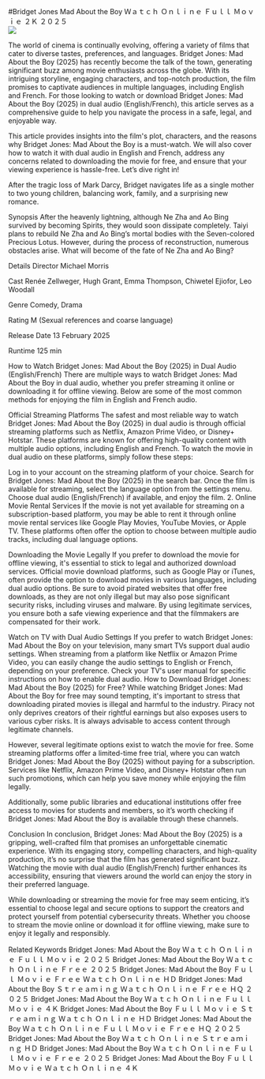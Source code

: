 #Bridget Jones Mad About the Boy Ｗａｔｃｈ Ｏｎｌｉｎｅ Ｆｕｌｌ Ｍｏｖｉｅ ２Ｋ ２０２５  
[![](https://i.imgur.com/qSNzIqt.png)](https://movie.rssnews.media/xHRinZFIL.php)  
  
The world of cinema is continually evolving, offering a variety of films that cater to diverse tastes, preferences, and languages. Bridget Jones: Mad About the Boy (2025) has recently become the talk of the town, generating significant buzz among movie enthusiasts across the globe. With its intriguing storyline, engaging characters, and top-notch production, the film promises to captivate audiences in multiple languages, including English and French. For those looking to watch or download Bridget Jones: Mad About the Boy (2025) in dual audio (English/French), this article serves as a comprehensive guide to help you navigate the process in a safe, legal, and enjoyable way.

This article provides insights into the film's plot, characters, and the reasons why Bridget Jones: Mad About the Boy is a must-watch. We will also cover how to watch it with dual audio in English and French, address any concerns related to downloading the movie for free, and ensure that your viewing experience is hassle-free. Let’s dive right in!

After the tragic loss of Mark Darcy, Bridget navigates life as a single mother to two young children, balancing work, family, and a surprising new romance.

Synopsis
After the heavenly lightning, although Ne Zha and Ao Bing survived by becoming Spirits, they would soon dissipate completely. Taiyi plans to rebuild Ne Zha and Ao Bing’s mortal bodies with the Seven-colored Precious Lotus. However, during the process of reconstruction, numerous obstacles arise. What will become of the fate of Ne Zha and Ao Bing?

Details
Director Michael Morris

Cast Renée Zellweger, Hugh Grant, Emma Thompson, Chiwetel Ejiofor, Leo Woodall

Genre Comedy, Drama

Rating M (Sexual references and coarse language)

Release Date 13 February 2025

Runtime 125 min

How to Watch Bridget Jones: Mad About the Boy (2025) in Dual Audio (English/French)
There are multiple ways to watch Bridget Jones: Mad About the Boy in dual audio, whether you prefer streaming it online or downloading it for offline viewing. Below are some of the most common methods for enjoying the film in English and French audio.

Official Streaming Platforms The safest and most reliable way to watch Bridget Jones: Mad About the Boy (2025) in dual audio is through official streaming platforms such as Netflix, Amazon Prime Video, or Disney+ Hotstar. These platforms are known for offering high-quality content with multiple audio options, including English and French.
To watch the movie in dual audio on these platforms, simply follow these steps:

Log in to your account on the streaming platform of your choice. Search for Bridget Jones: Mad About the Boy (2025) in the search bar. Once the film is available for streaming, select the language option from the settings menu. Choose dual audio (English/French) if available, and enjoy the film. 2. Online Movie Rental Services If the movie is not yet available for streaming on a subscription-based platform, you may be able to rent it through online movie rental services like Google Play Movies, YouTube Movies, or Apple TV. These platforms often offer the option to choose between multiple audio tracks, including dual language options.

Downloading the Movie Legally If you prefer to download the movie for offline viewing, it's essential to stick to legal and authorized download services. Official movie download platforms, such as Google Play or iTunes, often provide the option to download movies in various languages, including dual audio options.
Be sure to avoid pirated websites that offer free downloads, as they are not only illegal but may also pose significant security risks, including viruses and malware. By using legitimate services, you ensure both a safe viewing experience and that the filmmakers are compensated for their work.

Watch on TV with Dual Audio Settings If you prefer to watch Bridget Jones: Mad About the Boy on your television, many smart TVs support dual audio settings. When streaming from a platform like Netflix or Amazon Prime Video, you can easily change the audio settings to English or French, depending on your preference. Check your TV's user manual for specific instructions on how to enable dual audio.
How to Download Bridget Jones: Mad About the Boy (2025) for Free?
While watching Bridget Jones: Mad About the Boy for free may sound tempting, it's important to stress that downloading pirated movies is illegal and harmful to the industry. Piracy not only deprives creators of their rightful earnings but also exposes users to various cyber risks. It is always advisable to access content through legitimate channels.

However, several legitimate options exist to watch the movie for free. Some streaming platforms offer a limited-time free trial, where you can watch Bridget Jones: Mad About the Boy (2025) without paying for a subscription. Services like Netflix, Amazon Prime Video, and Disney+ Hotstar often run such promotions, which can help you save money while enjoying the film legally.

Additionally, some public libraries and educational institutions offer free access to movies for students and members, so it’s worth checking if Bridget Jones: Mad About the Boy is available through these channels.

Conclusion
In conclusion, Bridget Jones: Mad About the Boy (2025) is a gripping, well-crafted film that promises an unforgettable cinematic experience. With its engaging story, compelling characters, and high-quality production, it’s no surprise that the film has generated significant buzz. Watching the movie with dual audio (English/French) further enhances its accessibility, ensuring that viewers around the world can enjoy the story in their preferred language.

While downloading or streaming the movie for free may seem enticing, it’s essential to choose legal and secure options to support the creators and protect yourself from potential cybersecurity threats. Whether you choose to stream the movie online or download it for offline viewing, make sure to enjoy it legally and responsibly.

Related Keywords
Bridget Jones: Mad About the Boy Ｗａｔｃｈ Ｏｎｌｉｎｅ Ｆｕｌｌ Ｍｏｖｉｅ ２０２５
Bridget Jones: Mad About the Boy Ｗａｔｃｈ Ｏｎｌｉｎｅ Ｆｒｅｅ ２０２５
Bridget Jones: Mad About the Boy Ｆｕｌｌ Ｍｏｖｉｅ Ｆｒｅｅ Ｗａｔｃｈ Ｏｎｌｉｎｅ ＨＤ
Bridget Jones: Mad About the Boy Ｓｔｒｅａｍｉｎｇ Ｗａｔｃｈ Ｏｎｌｉｎｅ Ｆｒｅｅ ＨＱ ２０２５
Bridget Jones: Mad About the Boy Ｗａｔｃｈ Ｏｎｌｉｎｅ Ｆｕｌｌ Ｍｏｖｉｅ ４Ｋ
Bridget Jones: Mad About the Boy Ｆｕｌｌ Ｍｏｖｉｅ Ｓｔｒｅａｍｉｎｇ Ｗａｔｃｈ Ｏｎｌｉｎｅ ＨＤ
Bridget Jones: Mad About the Boy Ｗａｔｃｈ Ｏｎｌｉｎｅ Ｆｕｌｌ Ｍｏｖｉｅ Ｆｒｅｅ ＨＱ ２０２５
Bridget Jones: Mad About the Boy Ｗａｔｃｈ Ｏｎｌｉｎｅ Ｓｔｒｅａｍｉｎｇ ＨＤ
Bridget Jones: Mad About the Boy Ｗａｔｃｈ Ｏｎｌｉｎｅ Ｆｕｌｌ Ｍｏｖｉｅ Ｆｒｅｅ ２０２５
Bridget Jones: Mad About the Boy Ｆｕｌｌ Ｍｏｖｉｅ Ｗａｔｃｈ Ｏｎｌｉｎｅ ４Ｋ
